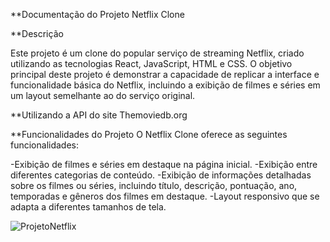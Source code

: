 **Documentação do Projeto Netflix Clone

**Descrição

Este projeto é um clone do popular serviço de streaming Netflix, criado utilizando as tecnologias React, 
JavaScript, HTML e CSS. O objetivo principal deste projeto é demonstrar a capacidade de replicar a interface
e funcionalidade básica do Netflix, incluindo a exibição de filmes e séries em um layout semelhante ao do serviço original.

**Utilizando a API do site Themoviedb.org

**Funcionalidades do Projeto
O Netflix Clone oferece as seguintes funcionalidades:

-Exibição de filmes e séries em destaque na página inicial.
-Exibição entre diferentes categorias de conteúdo.
-Exibição de informações detalhadas sobre os filmes ou séries, incluindo título, descrição, pontuação, ano, temporadas e gêneros dos filmes em destaque.
-Layout responsivo que se adapta a diferentes tamanhos de tela.

![ProjetoNetflix](https://github.com/Thiagorubinn/CloneNetflix/assets/97856302/051979b4-0629-467a-b882-503aabfbbd0c)


